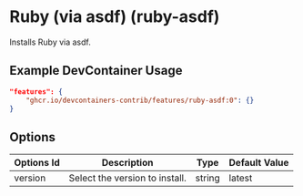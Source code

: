 
# Ruby (via asdf) (ruby-asdf)

Installs Ruby via asdf.

## Example DevContainer Usage

```json
"features": {
    "ghcr.io/devcontainers-contrib/features/ruby-asdf:0": {}
}
```

## Options

| Options Id | Description | Type | Default Value |
|-----|-----|-----|-----|
| version | Select the version to install. | string | latest |

